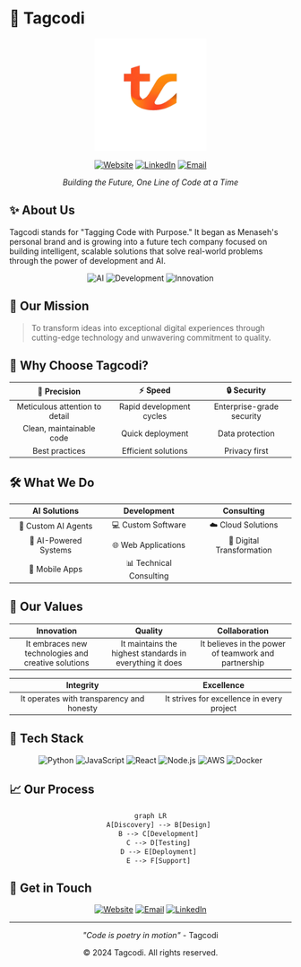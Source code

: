 # 🚀 Tagcodi

<div align="center">
  <img src="../assets/logo.png" alt="Tagcodi Logo" width="200"/>
  
  [![Website](https://img.shields.io/badge/Website-tagcodi.com-blue)](https://tagcodi.com)
  [![LinkedIn](https://img.shields.io/badge/LinkedIn-Tagcodi-0077B5)](https://linkedin.com/company/tagcodi)
  [![Email](https://img.shields.io/badge/Email-contact@tagcodi.com-red)](mailto:contact@tagcodi.com)
  
  *Building the Future, One Line of Code at a Time*
</div>

## ✨ About Us

Tagcodi stands for "Tagging Code with Purpose." It began as Menaseh's personal brand and is growing into a future tech company focused on building intelligent, scalable solutions that solve real-world problems through the power of development and AI.

<div align="center">
  
  ![AI](https://img.shields.io/badge/AI-Powered-FF6B6B)
  ![Development](https://img.shields.io/badge/Development-Focused-4ECDC4)
  ![Innovation](https://img.shields.io/badge/Innovation-Driven-45B7D1)
  
</div>

## 🎯 Our Mission

> To transform ideas into exceptional digital experiences through cutting-edge technology and unwavering commitment to quality.

## 🌟 Why Choose Tagcodi?

<div align="center">

| 🎯 Precision | ⚡ Speed | 🔒 Security |
|:------------:|:--------:|:-----------:|
| Meticulous attention to detail | Rapid development cycles | Enterprise-grade security |
| Clean, maintainable code | Quick deployment | Data protection |
| Best practices | Efficient solutions | Privacy first |

</div>

## 🛠️ What We Do

<div align="center">

| AI Solutions | Development | Consulting |
|:------------:|:------------:|:------------:|
| 🤖 Custom AI Agents | 💻 Custom Software | ☁️ Cloud Solutions |
| 🧠 AI-Powered Systems | 🌐 Web Applications | 🔄 Digital Transformation |
| 📱 Mobile Apps | 📊 Technical Consulting | |

</div>

## 💫 Our Values

<div align="center">

| Innovation | Quality | Collaboration |
|:----------:|:-------:|:-------------:|
| It embraces new technologies and creative solutions | It maintains the highest standards in everything it does | It believes in the power of teamwork and partnership |

| Integrity | Excellence |
|:---------:|:----------:|
| It operates with transparency and honesty | It strives for excellence in every project |

</div>

## 🚀 Tech Stack

<div align="center">

![Python](https://img.shields.io/badge/Python-3776AB?style=for-the-badge&logo=python&logoColor=white)
![JavaScript](https://img.shields.io/badge/JavaScript-F7DF1E?style=for-the-badge&logo=javascript&logoColor=black)
![React](https://img.shields.io/badge/React-20232A?style=for-the-badge&logo=react&logoColor=61DAFB)
![Node.js](https://img.shields.io/badge/Node.js-339933?style=for-the-badge&logo=nodedotjs&logoColor=white)
![AWS](https://img.shields.io/badge/AWS-232F3E?style=for-the-badge&logo=amazon-aws&logoColor=white)
![Docker](https://img.shields.io/badge/Docker-2496ED?style=for-the-badge&logo=docker&logoColor=white)

</div>

## 📈 Our Process

<div align="center">

```mermaid
graph LR
    A[Discovery] --> B[Design]
    B --> C[Development]
    C --> D[Testing]
    D --> E[Deployment]
    E --> F[Support]
```

</div>

## 🤝 Get in Touch

<div align="center">

[![Website](https://img.shields.io/badge/🌐_Visit_Website-tagcodi.com-blue)](https://tagcodi.com)
[![Email](https://img.shields.io/badge/📧_Email_Us-contact@tagcodi.com-red)](mailto:contact@tagcodi.com)
[![LinkedIn](https://img.shields.io/badge/💼_Follow_Us-Tagcodi-0077B5)](https://linkedin.com/company/tagcodi)

</div>

---

<div align="center">

*"Code is poetry in motion"* - Tagcodi

© 2024 Tagcodi. All rights reserved.

</div>
